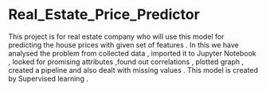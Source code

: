 # Real_Estate_Price_Predictor
This project is for real estate company who will use this model for predicting the house prices with given set of features .
In this we have analysed the problem from collected data , imported it to Jupyter Notebook , looked for promising attributes ,found out correlations , plotted graph , created a pipeline and also dealt with missing values . 
This model is created by Supervised learning . 

